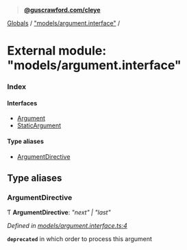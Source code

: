 > **[@guscrawford.com/cleye](../README.md)**

[Globals](../globals.md) / ["models/argument.interface"](_models_argument_interface_.md) /

# External module: "models/argument.interface"

### Index

#### Interfaces

* [Argument](../interfaces/_models_argument_interface_.argument.md)
* [StaticArgument](../interfaces/_models_argument_interface_.staticargument.md)

#### Type aliases

* [ArgumentDirective](_models_argument_interface_.md#argumentdirective)

## Type aliases

###  ArgumentDirective

Ƭ **ArgumentDirective**: *"next" | "last"*

*Defined in [models/argument.interface.ts:4](https://github.com/guscrawford-com/cleye/blob/ffc0fee/src/models/argument.interface.ts#L4)*

**`deprecated`** in which order to process this argument